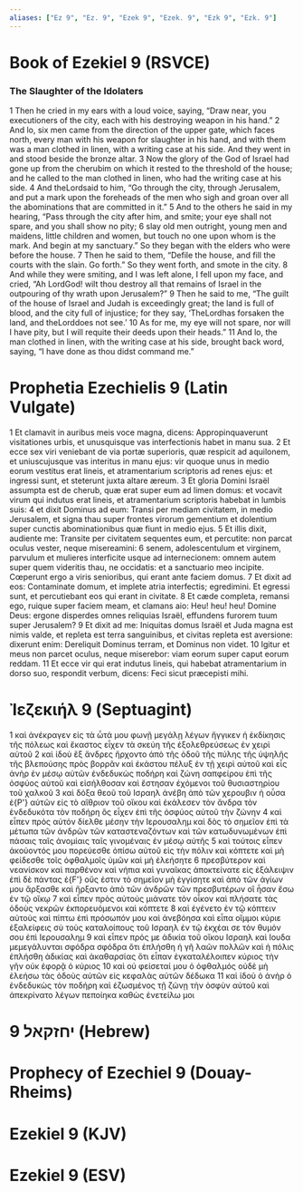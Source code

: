```yaml
---
aliases: ["Ez 9", "Ez. 9", "Ezek 9", "Ezek. 9", "Ezk 9", "Ezk. 9"]
---
```



# Book of Ezekiel 9 (RSVCE)

### The Slaughter of the Idolaters
1 Then he cried in my ears with a loud voice, saying, “Draw near, you executioners of the city, each with his destroying weapon in his hand.”
2 And lo, six men came from the direction of the upper gate, which faces north, every man with his weapon for slaughter in his hand, and with them was a man clothed in linen, with a writing case at his side. And they went in and stood beside the bronze altar.
3 Now the glory of the God of Israel had gone up from the cherubim on which it rested to the threshold of the house; and he called to the man clothed in linen, who had the writing case at his side.
4 And theLordsaid to him, “Go through the city, through Jerusalem, and put a mark upon the foreheads of the men who sigh and groan over all the abominations that are committed in it.”
5 And to the others he said in my hearing, “Pass through the city after him, and smite; your eye shall not spare, and you shall show no pity;
6 slay old men outright, young men and maidens, little children and women, but touch no one upon whom is the mark. And begin at my sanctuary.” So they began with the elders who were before the house.
7 Then he said to them, “Defile the house, and fill the courts with the slain. Go forth.” So they went forth, and smote in the city.
8 And while they were smiting, and I was left alone, I fell upon my face, and cried, “Ah LordGod! wilt thou destroy all that remains of Israel in the outpouring of thy wrath upon Jerusalem?”
9 Then he said to me, “The guilt of the house of Israel and Judah is exceedingly great; the land is full of blood, and the city full of injustice; for they say, ‘TheLordhas forsaken the land, and theLorddoes not see.’
10 As for me, my eye will not spare, nor will I have pity, but I will requite their deeds upon their heads.”
11 And lo, the man clothed in linen, with the writing case at his side, brought back word, saying, “I have done as thou didst command me.”


# Prophetia Ezechielis 9 (Latin Vulgate)

1 Et clamavit in auribus meis voce magna, dicens: Appropinquaverunt visitationes urbis, et unusquisque vas interfectionis habet in manu sua.
2 Et ecce sex viri veniebant de via portæ superioris, quæ respicit ad aquilonem, et uniuscujusque vas interitus in manu ejus: vir quoque unus in medio eorum vestitus erat lineis, et atramentarium scriptoris ad renes ejus: et ingressi sunt, et steterunt juxta altare æreum.
3 Et gloria Domini Israël assumpta est de cherub, quæ erat super eum ad limen domus: et vocavit virum qui indutus erat lineis, et atramentarium scriptoris habebat in lumbis suis:
4 et dixit Dominus ad eum: Transi per mediam civitatem, in medio Jerusalem, et signa thau super frontes virorum gementium et dolentium super cunctis abominationibus quæ fiunt in medio ejus.
5 Et illis dixit, audiente me: Transite per civitatem sequentes eum, et percutite: non parcat oculus vester, neque misereamini:
6 senem, adolescentulum et virginem, parvulum et mulieres interficite usque ad internecionem: omnem autem super quem videritis thau, ne occidatis: et a sanctuario meo incipite. Cœperunt ergo a viris senioribus, qui erant ante faciem domus.
7 Et dixit ad eos: Contaminate domum, et implete atria interfectis; egredimini. Et egressi sunt, et percutiebant eos qui erant in civitate.
8 Et cæde completa, remansi ego, ruique super faciem meam, et clamans aio: Heu! heu! heu! Domine Deus: ergone disperdes omnes reliquias Israël, effundens furorem tuum super Jerusalem?
9 Et dixit ad me: Iniquitas domus Israël et Juda magna est nimis valde, et repleta est terra sanguinibus, et civitas repleta est aversione: dixerunt enim: Dereliquit Dominus terram, et Dominus non videt.
10 Igitur et meus non parcet oculus, neque miserebor: viam eorum super caput eorum reddam.
11 Et ecce vir qui erat indutus lineis, qui habebat atramentarium in dorso suo, respondit verbum, dicens: Feci sicut præcepisti mihi.


# Ἰεζεκιήλ 9 (Septuagint)

1 καὶ ἀνέκραγεν εἰς τὰ ὦτά μου φωνῇ μεγάλῃ λέγων ἤγγικεν ἡ ἐκδίκησις τῆς πόλεως καὶ ἕκαστος εἶχεν τὰ σκεύη τῆς ἐξολεθρεύσεως ἐν χειρὶ αὐτοῦ
2 καὶ ἰδοὺ ἓξ ἄνδρες ἤρχοντο ἀπὸ τῆς ὁδοῦ τῆς πύλης τῆς ὑψηλῆς τῆς βλεπούσης πρὸς βορρᾶν καὶ ἑκάστου πέλυξ ἐν τῇ χειρὶ αὐτοῦ καὶ εἷς ἀνὴρ ἐν μέσῳ αὐτῶν ἐνδεδυκὼς ποδήρη καὶ ζώνη σαπφείρου ἐπὶ τῆς ὀσφύος αὐτοῦ καὶ εἰσήλθοσαν καὶ ἔστησαν ἐχόμενοι τοῦ θυσιαστηρίου τοῦ χαλκοῦ
3 καὶ δόξα θεοῦ τοῦ Ισραηλ ἀνέβη ἀπὸ τῶν χερουβιν ἡ οὖσα ἐ{P'} αὐτῶν εἰς τὸ αἴθριον τοῦ οἴκου καὶ ἐκάλεσεν τὸν ἄνδρα τὸν ἐνδεδυκότα τὸν ποδήρη ὃς εἶχεν ἐπὶ τῆς ὀσφύος αὐτοῦ τὴν ζώνην
4 καὶ εἶπεν πρὸς αὐτόν δίελθε μέσην τὴν Ιερουσαλημ καὶ δὸς τὸ σημεῖον ἐπὶ τὰ μέτωπα τῶν ἀνδρῶν τῶν καταστεναζόντων καὶ τῶν κατωδυνωμένων ἐπὶ πάσαις ταῖς ἀνομίαις ταῖς γινομέναις ἐν μέσῳ αὐτῆς
5 καὶ τούτοις εἶπεν ἀκούοντός μου πορεύεσθε ὀπίσω αὐτοῦ εἰς τὴν πόλιν καὶ κόπτετε καὶ μὴ φείδεσθε τοῖς ὀφθαλμοῖς ὑμῶν καὶ μὴ ἐλεήσητε
6 πρεσβύτερον καὶ νεανίσκον καὶ παρθένον καὶ νήπια καὶ γυναῖκας ἀποκτείνατε εἰς ἐξάλειψιν ἐπὶ δὲ πάντας ἐ{F'} οὕς ἐστιν τὸ σημεῖον μὴ ἐγγίσητε καὶ ἀπὸ τῶν ἁγίων μου ἄρξασθε καὶ ἤρξαντο ἀπὸ τῶν ἀνδρῶν τῶν πρεσβυτέρων οἳ ἦσαν ἔσω ἐν τῷ οἴκῳ
7 καὶ εἶπεν πρὸς αὐτούς μιάνατε τὸν οἶκον καὶ πλήσατε τὰς ὁδοὺς νεκρῶν ἐκπορευόμενοι καὶ κόπτετε
8 καὶ ἐγένετο ἐν τῷ κόπτειν αὐτοὺς καὶ πίπτω ἐπὶ πρόσωπόν μου καὶ ἀνεβόησα καὶ εἶπα οἴμμοι κύριε ἐξαλείφεις σὺ τοὺς καταλοίπους τοῦ Ισραηλ ἐν τῷ ἐκχέαι σε τὸν θυμόν σου ἐπὶ Ιερουσαλημ
9 καὶ εἶπεν πρός με ἀδικία τοῦ οἴκου Ισραηλ καὶ Ιουδα μεμεγάλυνται σφόδρα σφόδρα ὅτι ἐπλήσθη ἡ γῆ λαῶν πολλῶν καὶ ἡ πόλις ἐπλήσθη ἀδικίας καὶ ἀκαθαρσίας ὅτι εἶπαν ἐγκαταλέλοιπεν κύριος τὴν γῆν οὐκ ἐφορᾷ ὁ κύριος
10 καὶ οὐ φείσεταί μου ὁ ὀφθαλμός οὐδὲ μὴ ἐλεήσω τὰς ὁδοὺς αὐτῶν εἰς κεφαλὰς αὐτῶν δέδωκα
11 καὶ ἰδοὺ ὁ ἀνὴρ ὁ ἐνδεδυκὼς τὸν ποδήρη καὶ ἐζωσμένος τῇ ζώνῃ τὴν ὀσφὺν αὐτοῦ καὶ ἀπεκρίνατο λέγων πεποίηκα καθὼς ἐνετείλω μοι


# 9 יחזקאל (Hebrew)


# Prophecy of Ezechiel 9 (Douay-Rheims)


# Ezekiel 9 (KJV)


# Ezekiel 9 (ESV)

